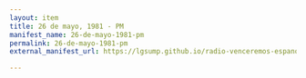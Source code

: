 ```yaml
---
layout: item
title: 26 de mayo, 1981 - PM
manifest_name: 26-de-mayo-1981-pm
permalink: 26-de-mayo-1981-pm
external_manifest_url: https://lgsump.github.io/radio-venceremos-espanol/26-de-mayo-1981-pm/manifest.json

---
```

<!-- Add an essay or interpretive material below this line,
using HTML or markdown.  Do not modify this file above this line -->
